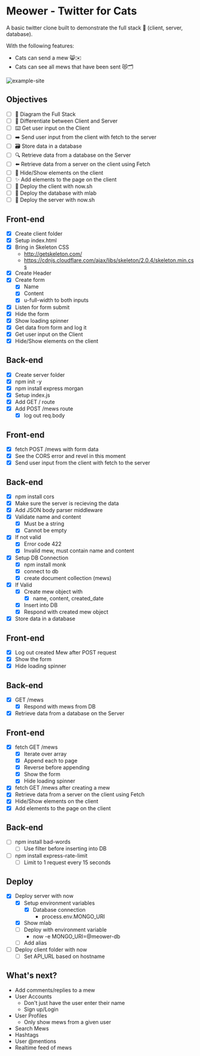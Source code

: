 # Meower - Twitter for Cats

A basic twitter clone built to demonstrate the full stack 🥞 (client, server, database).

With the following features:

* Cats can send a mew 😸✉️
* Cats can see all mews that have been sent 😻🗂

![example-site](example-site.gif)

## Objectives

* [ ] 📝 Diagram the Full Stack
* [ ] 🔎 Differentiate between Client and Server
* [ ] ⌨️ Get user input on the Client
* [ ] ➡️ Send user input from the client with fetch to the server
* [ ] 🗃 Store data in a database
* [ ] 🔍 Retrieve data from a database on the Server
* [ ] ⬅️ Retrieve data from a server on the client using Fetch
* [ ] 🙈 Hide/Show elements on the client
* [ ] ✨ Add elements to the page on the client
* [ ] 🚀 Deploy the client with now.sh
* [ ] 🚀 Deploy the database with mlab
* [ ] 🚀 Deploy the server with now.sh

## Front-end

* [x] Create client folder
* [x] Setup index.html
* [x] Bring in Skeleton CSS
  * http://getskeleton.com/
  * https://cdnjs.cloudflare.com/ajax/libs/skeleton/2.0.4/skeleton.min.css
* [x] Create Header
* [x] Create form
  * [x] Name
  * [x] Content
  * [x] u-full-width to both inputs
* [x] Listen for form submit
* [x] Hide the form
* [x] Show loading spinner
* [x] Get data from form and log it
* [x] Get user input on the Client
* [x] Hide/Show elements on the client

## Back-end

* [x] Create server folder
* [x] npm init -y
* [x] npm install express morgan
* [x] Setup index.js
* [x] Add GET / route
* [x] Add POST /mews route
  * [x] log out req.body

## Front-end

* [x] fetch POST /mews with form data
* [x] See the CORS error and revel in this moment
* [x] Send user input from the client with fetch to the server

## Back-end

* [x] npm install cors
* [x] Make sure the server is recieving the data
* [x] Add JSON body parser middleware
* [x] Validate name and content
  * [x] Must be a string
  * [x] Cannot be empty
* [x] If not valid
  * [x] Error code 422
  * [x] Invalid mew, must contain name and content
* [x] Setup DB Connection
  * [x] npm install monk
  * [x] connect to db
  * [x] create document collection (mews)
* [x] If Valid
  * [x] Create mew object with
    * [x] name, content, created_date
  * [x] Insert into DB
  * [x] Respond with created mew object
* [x] Store data in a database

## Front-end

* [x] Log out created Mew after POST request
* [x] Show the form
* [x] Hide loading spinner

## Back-end

* [x] GET /mews
  * [x] Respond with mews from DB
* [x] Retrieve data from a database on the Server

## Front-end

* [x] fetch GET /mews
  * [x] Iterate over array
  * [x] Append each to page
  * [x] Reverse before appending
  * [x] Show the form
  * [x] Hide loading spinner
* [x] fetch GET /mews after creating a mew
* [x] Retrieve data from a server on the client using Fetch
* [x] Hide/Show elements on the client
* [x] Add elements to the page on the client

## Back-end

* [ ] npm install bad-words
  * [ ] Use filter before inserting into DB
* [ ] npm install express-rate-limit
  * [ ] Limit to 1 request every 15 seconds

## Deploy

* [x] Deploy server with now
  * [x] Setup environment variables
    * [x] Database connection
      * process.env.MONGO_URI
  * [x] Show mlab
  * [ ] Deploy with environment variable
    * now -e MONGO_URI=@meower-db
  * [ ] Add alias
* [ ] Deploy client folder with now
  * [ ] Set API_URL based on hostname

## What's next?

* Add comments/replies to a mew
* User Accounts
  * Don't just have the user enter their name
  * Sign up/Login
* User Profiles
  - Only show mews from a given user
* Search Mews
* Hashtags
* User @mentions
* Realtime feed of mews
